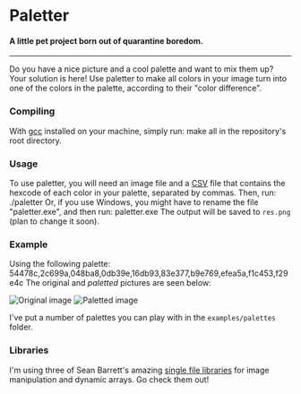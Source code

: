 # Paletter
#### A little pet project born out of quarantine boredom.
---

Do you have a nice picture and a cool palette and want to mix them up? Your solution is here! Use paletter to make all colors in your image turn into one of the colors in the palette, according to their "color difference".

### Compiling
With [gcc](https://gcc.gnu.org/) installed on your machine, simply run:
  make all
in the repository's root directory.

### Usage
To use paletter, you will need an image file and a [CSV](https://en.wikipedia.org/wiki/Comma-separated_values) file that contains the hexcode of each color in your palette, separated by commas. Then, run:
  ./paletter <path-to-image-file> <path-to-csv-file>
Or, if you use Windows, you might have to rename the file "paletter.exe", and then run:
  paletter.exe <path-to-image-file> <path-to-csv-file>
The output will be saved to `res.png` (plan to change it soon).

### Example
Using the following palette:
  54478c,2c699a,048ba8,0db39e,16db93,83e377,b9e769,efea5a,f1c453,f29e4c
The original and *paletted* pictures are seen below:

![Original image](/examples/original.jpg)
![Paletted image](/examples/paletted.png)

I've put a number of palettes you can play with in the `examples/palettes` folder.

### Libraries
I'm using three of Sean Barrett's amazing [single file libraries](https://github.com/nothings/stb) for image manipulation and dynamic arrays. Go check them out!
